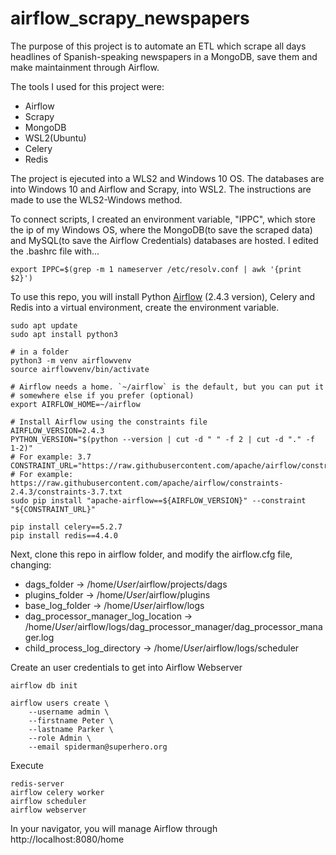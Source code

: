 # airflow_scrapy_newspapers
The purpose of ​​this project is to automate an ETL which scrape all days headlines of Spanish-speaking newspapers in a MongoDB, save them and make maintainment through Airflow.


The tools I used for this project were:
- Airflow
- Scrapy
- MongoDB
- WSL2(Ubuntu)
- Celery
- Redis

The project is ejecuted into a WLS2 and Windows 10 OS. The databases are into Windows 10 and Airflow and Scrapy, into WSL2. The instructions are made to use the WLS2-Windows method.

To connect scripts, I created an environment variable, "IPPC", which store the ip of my Windows OS, where the MongoDB(to save the scraped data) and MySQL(to save the Airflow Credentials) databases are hosted. I edited the .bashrc file with...

```
export IPPC=$(grep -m 1 nameserver /etc/resolv.conf | awk '{print $2}')
```

To use this repo, you will install Python [Airflow](https://airflow.apache.org/docs/apache-airflow/stable/start.html) (2.4.3 version), Celery and Redis into a virtual environment, create the environment variable.

```
sudo apt update
sudo apt install python3

# in a folder
python3 -m venv airflowvenv
source airflowvenv/bin/activate

# Airflow needs a home. `~/airflow` is the default, but you can put it
# somewhere else if you prefer (optional)
export AIRFLOW_HOME=~/airflow

# Install Airflow using the constraints file
AIRFLOW_VERSION=2.4.3
PYTHON_VERSION="$(python --version | cut -d " " -f 2 | cut -d "." -f 1-2)"
# For example: 3.7
CONSTRAINT_URL="https://raw.githubusercontent.com/apache/airflow/constraints-${AIRFLOW_VERSION}/constraints-${PYTHON_VERSION}.txt"
# For example: https://raw.githubusercontent.com/apache/airflow/constraints-2.4.3/constraints-3.7.txt
sudo pip install "apache-airflow==${AIRFLOW_VERSION}" --constraint "${CONSTRAINT_URL}"

pip install celery==5.2.7
pip install redis==4.4.0
```
Next, clone this repo in airflow folder, and modify the airflow.cfg file, changing:
- dags_folder                         -> /home/*User*/airflow/projects/dags
- plugins_folder                      -> /home/*User*/airflow/plugins
- base_log_folder                     -> /home/*User*/airflow/logs
- dag_processor_manager_log_location  -> /home/*User*/airflow/logs/dag_processor_manager/dag_processor_manager.log
- child_process_log_directory         -> /home/*User*/airflow/logs/scheduler

Create an user credentials to get into Airflow Webserver
```
airflow db init

airflow users create \
    --username admin \
    --firstname Peter \
    --lastname Parker \
    --role Admin \
    --email spiderman@superhero.org

```

Execute

```
redis-server
airflow celery worker
airflow scheduler
airflow webserver
```
In your navigator, you will manage Airflow through http://localhost:8080/home
